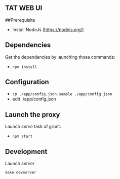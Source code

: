 TAT WEB UI
----------

##Prerequisite
- Install NodeJs [https://nodejs.org/]

## Dependencies
Get the dependencies by launching those commands:

-  ```npm install```

## Configuration

-  ```cp ./app/config.json.sample ./app/config.json```
-  edit ./app/config.json

## Launch the proxy
Launch *serve* task of grunt:

-  ```npm start```

## Development
Launch *server*

``` make devserver ```
